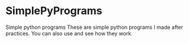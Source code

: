 # SimplePyPrograms
Simple python programs
These are simple python programs I made after practices.
You can also use and see how they work.
